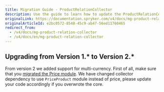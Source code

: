 ```yaml
---
title: Migration Guide - ProductRelationCollector
description: Use the guide to learn how to update the ProductRelationCollector module to a newer version.
originalLink: https://documentation.spryker.com/v4/docs/mg-product-relation-collector
originalArticleId: e2bc0572-8548-45c9-ab47-56ed11760465
redirect_from:
  - /v4/docs/mg-product-relation-collector
  - /v4/docs/en/mg-product-relation-collector
---
```


## Upgrading from Version 1.* to Version 2.*

From version 2 we added support for multi-currency. First of all, make sure that you [migrated the Price module](/docs/scos/dev/migration-and-integration/202001.0/module-migration-guides/migration-guide-price.html). We have changed collector dependency to use `PriceProduct` module instead of price, please update your code accordingly if you overwrote the core.

<!-- 
* [Learn more about Products in multi-store environment](https://documentation.spryker.com/v4/docs/product-store-relation-under-the-hood)-->

<!-- Last review date: Nov 23, 2017 by Aurimas Ličkus -->
